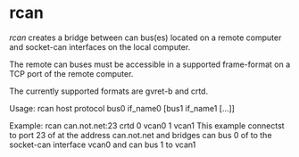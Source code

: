 # rcan

*rcan* creates a bridge between can bus(es) located on a remote computer 
and socket-can interfaces on the local computer.

The remote can buses must be accessible in a supported frame-format on a 
TCP port of the remote computer.

The currently supported formats are gvret-b and crtd.

Usage:
    rcan host protocol bus0 if_name0 [bus1 if_name1 [...]]

Example:
    rcan can.not.net:23 crtd 0 vcan0 1 vcan1
This example connectst to port 23 of at the address can.not.net and 
bridges can bus 0 of to the socket-can interface vcan0 and can bus 1 to vcan1
 



